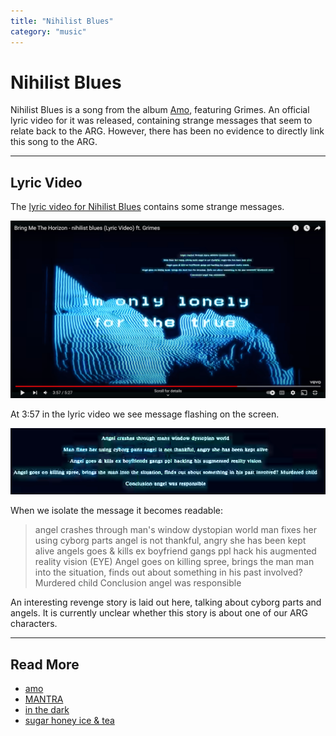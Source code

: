 ```yaml
---
title: "Nihilist Blues"
category: "music"
---
```

# Nihilist Blues

Nihilist Blues is a song from the album [Amo](amo), featuring Grimes. 
An official lyric video for it was released, containing strange messages 
that seem to relate back to the ARG. However, there has been no evidence 
to directly link this song to the ARG.

***

## Lyric Video

The [lyric video for Nihilist Blues](https://www.youtube.com/watch?v=iwzfR7-33Wc) 
contains some strange messages.

![Suspicious lines of text in Nihilist Blues (3:57)](../../Resources/music/amo/nihilist-hidden-message.png) 

At 3:57 in the lyric video we see message flashing on the screen.

![nihilist-blues.png](../../Resources/music/amo/nihilist-blues.png)

When we isolate the message it becomes readable:


> angel crashes through man's window dystopian world
man fixes her using cyborg parts angel is not thankful, angry she has been kept alive
angels goes & kills ex boyfriend gangs ppl hack his augmented reality vision (EYE)
Angel goes on killing spree, brings the man man into the situation, finds out about something in his past involved? Murdered child
Conclusion angel was responsible

An interesting revenge story is laid out here, talking about cyborg parts 
and angels. It is currently unclear whether this story is about one of our ARG characters.

***

## Read More

- [amo](amo)
- [MANTRA](amo-mantra)
- [in the dark](amo-in-the-dark)
- [sugar honey ice & tea](amo-shit)